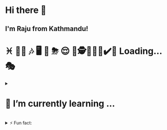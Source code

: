 # Hi there 👋
## I'm Raju from Kathmandu!
<!--
**rajukaji/rajukaji** is a ✨ _special_ ✨ repository because its `README.md` (this file) appears on your GitHub profile.

Here are some ideas to get you started: -->
# ♓ 👨‍🎓 🎶 🖥 🏫 ⛈ 😌 🎸🕵️👨🏻‍💻✔️🧐 Loading… 🎭

<details> 
    <summary>
        <h1>🌱 I’m currently learning ...</h1>
    </summary> 
    <br>
    <ul>
        <li> <a href="https://www.python.org/"> <h3><b>Python</h3></b> </a> </li>
        <li>Java</li>
        <li>C++</li>
    </ul>
</details>
<br>

<details> 
    <summary> ⚡ Fun fact: </summary>
        Years ago, when I was backpacking across Western Europe, I was just outside Barcelona, hiking in the foothills of Mount Tibidabo. I was at the end of this path, and I came to a clearing, and there was a lake, very secluded, and there were tall trees all around. It was dead silent. Gorgeous. And across the lake I saw a beautiful woman, bathing herself. but she was crying...I hesitated, watching, struck by her beauty. And also by how her presence; the delicate curve of her back, the dark sweep of her hair, the graceful length of her limbs, even her tears, added to the majesty of my surroundings. I felt my own tears burning behind my eyes, not in sympathy, but in appreciation of such a perfect moment. She spied me before I could compose myself. But she didn't cry out. Instead, our eyes held and she smiled, enigmatically, fresh tears still spilling down her cheeks. I was frozen. I knew nothing about this woman, and yet, as we stood on opposite sides of a pool of water, thousands of miles from my own home and everyone I had ever known, I felt the most intense connection. Not just to her, but to the earth, the sky, the water between us. And also to the entirety of mankind. _ <b>Ken Adams</b> aka <b>Joey Tribbiani</b>
</details>

